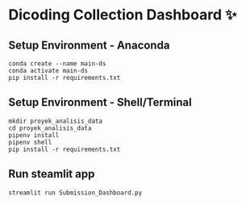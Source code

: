 # Dicoding Collection Dashboard ✨

## Setup Environment - Anaconda
```
conda create --name main-ds
conda activate main-ds
pip install -r requirements.txt
```

## Setup Environment - Shell/Terminal
```
mkdir proyek_analisis_data
cd proyek_analisis_data
pipenv install
pipenv shell
pip install -r requirements.txt
```

## Run steamlit app
```
streamlit run Submission_Dashboard.py
